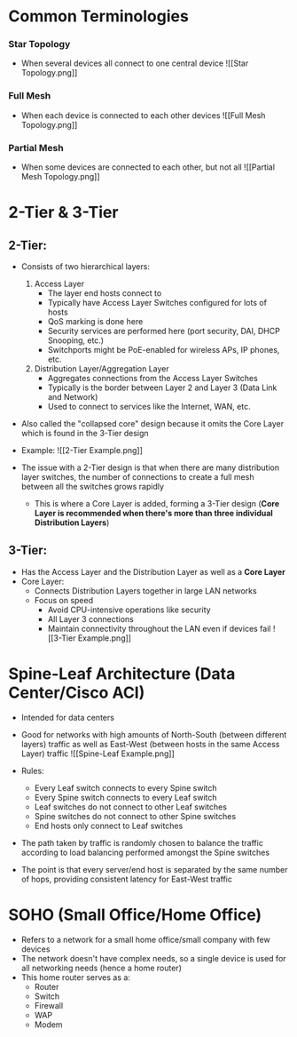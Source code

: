 # Common Terminologies
### Star Topology
- When several devices all connect to one central device
![[Star Topology.png]]

### Full Mesh
- When each device is connected to each other devices
![[Full Mesh Topology.png]]

### Partial Mesh
- When some devices are connected to each other, but not all
![[Partial Mesh Topology.png]]

# 2-Tier & 3-Tier
## 2-Tier:
- Consists of two hierarchical layers:
	1. Access Layer
		- The layer end hosts connect to
		- Typically have Access Layer Switches configured for lots of hosts
		- QoS marking is done here
		- Security services are performed here (port security, DAI, DHCP Snooping, etc.)
		- Switchports might be PoE-enabled for wireless APs, IP phones, etc.
	2. Distribution Layer/Aggregation Layer
		- Aggregates connections from the Access Layer Switches
		- Typically is the border between Layer 2 and Layer 3 (Data Link and Network)
		- Used to connect to services like the Internet, WAN, etc.
- Also called the "collapsed core" design because it omits the Core Layer which is found in the 3-Tier design
- Example:
![[2-Tier Example.png]]

- The issue with a 2-Tier design is that when there are many distribution layer switches, the number of connections to create a full mesh between all the switches grows rapidly
	- This is where a Core Layer is added, forming a 3-Tier design (**Core Layer is recommended when there's more than three individual Distribution Layers**)
## 3-Tier:
- Has the Access Layer and the Distribution Layer as well as a **Core Layer**
- Core Layer:
	- Connects Distribution Layers together in large LAN networks
	- Focus on speed
		- Avoid CPU-intensive operations like security
		- All Layer 3 connections
		- Maintain connectivity throughout the LAN even if devices fail
![[3-Tier Example.png]]
# Spine-Leaf Architecture (Data Center/Cisco ACI)
- Intended for data centers
- Good for networks with high amounts of North-South (between different layers) traffic as well as East-West (between hosts in the same Access Layer) traffic
![[Spine-Leaf Example.png]]

- Rules:
	- Every Leaf switch connects to every Spine switch
	- Every Spine switch connects to every Leaf switch
	- Leaf switches do not connect to other Leaf switches
	- Spine switches do not connect to other Spine switches
	- End hosts only connect to Leaf switches
- The path taken by traffic is randomly chosen to balance the traffic according to load balancing performed amongst the Spine switches
- The point is that every server/end host is separated by the same number of hops, providing consistent latency for East-West traffic
# SOHO (Small Office/Home Office)
- Refers to a network for a small home office/small company with few devices
- The network doesn't have complex needs, so a single device is used for all networking needs (hence a home router)
- This home router serves as a:
	- Router
	- Switch
	- Firewall
	- WAP
	- Modem